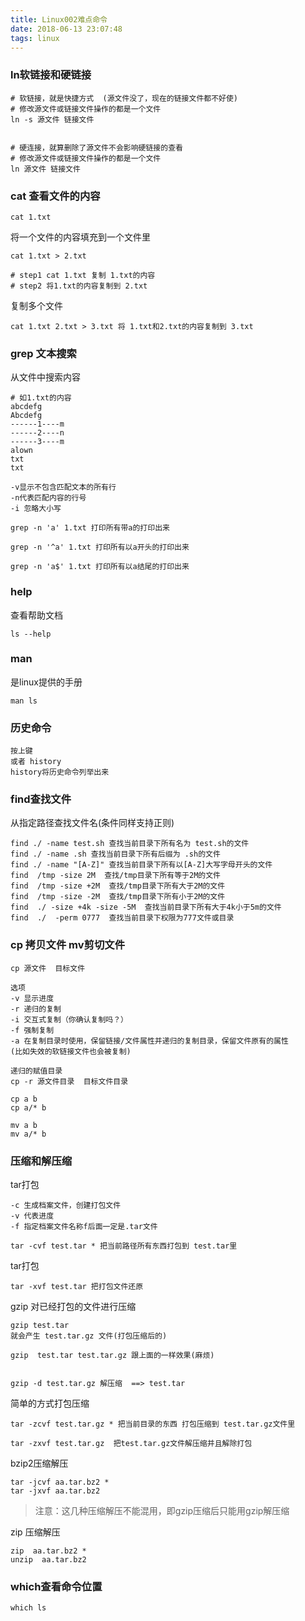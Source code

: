 ```yaml
---
title: Linux002难点命令
date: 2018-06-13 23:07:48
tags: linux
---
```


### ln软链接和硬链接

```
# 软链接，就是快捷方式  (源文件没了，现在的链接文件都不好使)
# 修改源文件或链接文件操作的都是一个文件
ln -s 源文件 链接文件 


# 硬连接，就算删除了源文件不会影响硬链接的查看
# 修改源文件或链接文件操作的都是一个文件
ln 源文件 链接文件
```

### cat 查看文件的内容

```
cat 1.txt
```

将一个文件的内容填充到一个文件里

```
cat 1.txt > 2.txt

# step1 cat 1.txt 复制 1.txt的内容
# step2 将1.txt的内容复制到 2.txt
```

复制多个文件

```
cat 1.txt 2.txt > 3.txt 将 1.txt和2.txt的内容复制到 3.txt

```

### grep 文本搜索

从文件中搜索内容

```
# 如1.txt的内容
abcdefg
Abcdefg
------1----m
------2----n
------3----m
alown
txt
txt
```

```
-v显示不包含匹配文本的所有行
-n代表匹配内容的行号
-i 忽略大小写

grep -n 'a' 1.txt 打印所有带a的打印出来

grep -n '^a' 1.txt 打印所有以a开头的打印出来

grep -n 'a$' 1.txt 打印所有以a结尾的打印出来
```

### help

查看帮助文档

```
ls --help
```

### man

是linux提供的手册

```
man ls
```

### 历史命令

```
按上键
或者 history
history将历史命令列举出来
```

### find查找文件

从指定路径查找文件名(条件同样支持正则)

```
find ./ -name test.sh 查找当前目录下所有名为 test.sh的文件
find ./ -name .sh 查找当前目录下所有后缀为 .sh的文件
find ./ -name "[A-Z]" 查找当前目录下所有以[A-Z]大写字母开头的文件
find  /tmp -size 2M  查找/tmp目录下所有等于2M的文件
find  /tmp -size +2M  查找/tmp目录下所有大于2M的文件
find  /tmp -size -2M  查找/tmp目录下所有小于2M的文件
find  ./ -size +4k -size -5M  查找当前目录下所有大于4k小于5m的文件
find  ./  -perm 0777  查找当前目录下权限为777文件或目录
```

### cp 拷贝文件 mv剪切文件

```
cp 源文件  目标文件

选项
-v 显示进度
-r 递归的复制
-i 交互式复制（你确认复制吗？）
-f 强制复制
-a 在复制目录时使用，保留链接/文件属性并递归的复制目录，保留文件原有的属性
(比如失效的软链接文件也会被复制)

递归的赋值目录
cp -r 源文件目录  目标文件目录

cp a b
cp a/* b

mv a b
mv a/* b
```

### 压缩和解压缩

tar打包

```
-c 生成档案文件，创建打包文件
-v 代表进度
-f 指定档案文件名称f后面一定是.tar文件

tar -cvf test.tar * 把当前路径所有东西打包到 test.tar里
```

tar打包

```
tar -xvf test.tar 把打包文件还原
```


gzip 对已经打包的文件进行压缩

```
gzip test.tar 
就会产生 test.tar.gz 文件(打包压缩后的)

gzip  test.tar test.tar.gz 跟上面的一样效果(麻烦)


gzip -d test.tar.gz 解压缩  ==> test.tar
```

简单的方式打包压缩

```
tar -zcvf test.tar.gz * 把当前目录的东西 打包压缩到 test.tar.gz文件里

tar -zxvf test.tar.gz  把test.tar.gz文件解压缩并且解除打包
```

bzip2压缩解压

```
tar -jcvf aa.tar.bz2 *
tar -jxvf aa.tar.bz2
```

> 注意：这几种压缩解压不能混用，即gzip压缩后只能用gzip解压缩


zip 压缩解压

```
zip  aa.tar.bz2 *
unzip  aa.tar.bz2
```

### which查看命令位置

```
which ls 
```

